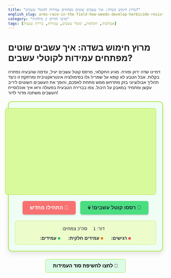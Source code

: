 ```yaml
---
title: "מרוץ חימוש בשדה: איך עשבים שוטים מפתחים עמידות לקוטלי עשבים?"
english_slug: arms-race-in-the-field-how-weeds-develop-herbicide-resistance
category: "מדעי החיים / ביולוגיה"
tags: [אבולוציה, חקלאות, קוטלי עשבים, עמידות, ברירה טבעית]
---
```

# מרוץ חימוש בשדה: איך עשבים שוטים מפתחים עמידות לקוטלי עשבים?

דמיינו שדה ירוק ופורח. מגיע החקלאי, מרסס קוטל עשבים יעיל, ונדמה שהבעיה נפתרה בקלות. אבל הטבע לא קופא על שמריו! גלו בסימולציה אינטראקטיבית ומרתקת זו כיצד תהליך אבולוציוני בזק מתרחש ממש מתחת לאפכם, והופך את העשבים השוטים ליריב עקשן ומתמיד במאבק על היבול. צפו בברירה הטבעית בפעולה וראו איך אוכלוסיית העשבים משתנה מדור לדור!

<div class="simulation-container">
    <div class="field-grid" id="fieldGrid">
        <!-- Plants will be rendered here by JavaScript -->
    </div>
    <div class="controls">
        <button id="actionButton">🌿 רססו קוטל עשבים! 💀</button>
        <button id="resetButton">🔄 התחילו מחדש</button>
    </div>
    <div class="status">
        <p>דור: <span id="generation">1</span></p>
        <p>סה"כ צמחים: <span id="totalPlants"></span></p>
        <div class="counts">
            <p><span class="color-sensitive">■</span> רגישים: <span id="sensitiveCount"></span></p>
            <p><span class="color-medium">■</span> עמידים חלקית: <span id="mediumCount"></span></p>
            <p><span class="color-resistant">■</span> עמידים: <span id="resistantCount"></span></p>
        </div>
    </div>
</div>

<style>
:root {
    --color-sensitive: #ef4444; /* Red */
    --color-medium: #f97316;    /* Orange */
    --color-resistant: #22c55e; /* Green */
    --color-background-field: #d9f99d; /* Light green field */
    --color-background-container: #f0fdf4; /* Very light green */
    --color-border: #a3e635;     /* Green border */
    --color-button-primary: #4ade80; /* Green button */
    --color-button-primary-hover: #22c55e;
    --color-button-secondary: #f87171; /* Reddish button */
    --color-button-secondary-hover: #ef4444;
    --color-text-dark: #1f2937; /* Dark gray text */
}

.simulation-container {
    direction: rtl;
    font-family: 'Arial', sans-serif;
    max-width: 800px;
    margin: 20px auto;
    padding: 20px;
    border: 2px solid var(--color-border);
    border-radius: 12px;
    background-color: var(--color-background-container);
    box-shadow: 0 8px 16px rgba(0, 0, 0, 0.1);
    color: var(--color-text-dark);
    position: relative; /* Needed for potential animations */
}

.field-grid {
    display: grid;
    grid-template-columns: repeat(auto-fill, minmax(25px, 1fr)); /* Slightly larger plants */
    gap: 5px; /* Slightly larger gap */
    width: 100%;
    min-height: 250px; /* More height */
    border: 1px solid var(--color-border);
    padding: 15px;
    background-color: var(--color-background-field);
    border-radius: 8px;
    position: relative; /* For animations */
    overflow: hidden; /* Keep animations inside */
}

.plant {
    width: 25px;
    height: 25px;
    border-radius: 6px; /* Slightly rounded squares */
    box-shadow: 1px 1px 3px rgba(0,0,0,0.3);
    display: flex;
    align-items: center;
    justify-content: center;
    font-size: 10px;
    color: white;
    font-weight: bold;
    transition: transform 0.4s ease-out, opacity 0.4s ease-out, background-color 0.3s ease;
    cursor: pointer; /* Make them feel interactive */
    position: relative; /* For potential layering/effects */
}

.plant.sensitive {
    background-color: var(--color-sensitive);
}

.plant.medium {
    background-color: var(--color-medium);
}

.plant.resistant {
    background-color: var(--color-resistant);
}

/* Animation for dying plants */
.plant.dying {
    opacity: 0.2;
    transform: scale(0.6) rotate(5deg);
    background-color: #ccc; /* Gray out when dying */
}

/* Animation for new plants */
.plant {
     animation: grow-in 0.5s ease-out forwards;
     transform: scale(0.8); /* Start slightly smaller */
     opacity: 0.5;
}

@keyframes grow-in {
    to {
        transform: scale(1);
        opacity: 1;
    }
}


.controls {
    text-align: center;
    margin-top: 20px;
    display: flex;
    justify-content: center;
    gap: 15px; /* Space between buttons */
}

.controls button {
    padding: 12px 24px;
    font-size: 17px;
    cursor: pointer;
    border: none;
    border-radius: 6px;
    transition: background-color 0.3s ease, transform 0.1s ease;
    font-weight: bold;
    box-shadow: 0 2px 4px rgba(0,0,0,0.2);
}

.controls button:active {
    transform: scale(0.98); /* Push effect */
}

#actionButton {
    background-color: var(--color-button-primary);
    color: var(--color-text-dark);
}

#actionButton:not(:disabled):hover {
    background-color: var(--color-button-primary-hover);
    color: white; /* Optional: change text color on hover */
}
#actionButton:disabled {
     background-color: #ccc;
     cursor: not-allowed;
}


#resetButton {
    background-color: var(--color-button-secondary);
    color: white;
}

#resetButton:hover {
    background-color: var(--color-button-secondary-hover);
}

.status {
    margin-top: 20px;
    text-align: center;
    font-size: 15px;
    background-color: #ecfccb; /* Lighter status background */
    padding: 12px;
    border-radius: 8px;
    border: 1px dashed var(--color-border);
}

.status p {
    margin: 4px 0;
    display: inline-block; /* Arrange inline */
    margin-right: 15px; /* Space between status items */
}
.status p:last-child {
    margin-right: 0;
}

.status .counts {
    display: flex;
    justify-content: center;
    gap: 25px; /* Space between counts */
    margin-top: 10px;
    font-weight: bold;
}
.status .counts p {
    margin: 0; /* Reset margin for counts */
}


.color-sensitive { color: var(--color-sensitive); font-weight: bold; }
.color-medium { color: var(--color-medium); font-weight: bold; }
.color-resistant { color: var(--color-resistant); font-weight: bold; }


.explanation-toggle {
    display: block;
    width: fit-content;
    margin: 25px auto;
    padding: 12px 24px;
    font-size: 16px;
    cursor: pointer;
    border: 1px solid var(--color-border);
    border-radius: 6px;
    background-color: #dcfce7; /* Lightest green for toggle */
    text-align: center;
    transition: background-color 0.3s ease, box-shadow 0.3s ease;
    font-weight: bold;
}

.explanation-toggle:hover {
    background-color: #a7f3d0; /* Slightly darker on hover */
    box-shadow: 0 2px 4px rgba(0,0,0,0.1);
}

.explanation-content {
    display: none; /* Hidden by default */
    margin-top: 20px;
    padding: 20px;
    border: 1px solid var(--color-border);
    border-radius: 8px;
    background-color: #f0fdf4; /* Same as container, or slightly different? */
    direction: rtl; /* Ensure text is RTL */
    line-height: 1.7;
    font-size: 15px;
    color: var(--color-text-dark);
    transition: all 0.5s ease-out; /* Add transition for smoother reveal */
}

.explanation-content.show {
    display: block;
    animation: fadeIn 0.6s ease-out; /* Fade in effect */
}

@keyframes fadeIn {
    from { opacity: 0; transform: translateY(10px); }
    to { opacity: 1; transform: translateY(0); }
}


.explanation-content h2 {
    text-align: center;
    margin-bottom: 20px;
    color: #14532d; /* Darker green for heading */
}

.explanation-content p {
    margin-bottom: 1.2em; /* More space between paragraphs */
}

.explanation-content strong {
    color: #365314; /* Dark green for strong text */
}

</style>

<button class="explanation-toggle" id="toggleExplanation">לחצו לחשיפת סוד העמידות 🌱</button>

<div class="explanation-content" id="explanationContent">
    <h2>הסבר מורחב: מרוץ החימוש הסמוי בשדות</h2>
    <p><strong>היכרות עם היריבים: העשבים השוטים</strong><br>
    עשבים שוטים הם לא סתם "עשבים". אלו הם צמחים תחרותיים במיוחד שצומחים במקומות ובזמנים שלא מתאימים לחקלאי (למשל, בתוך שדה חיטה המיועדת לקציר). הם "גוזלים" מהגידולים החקלאיים מים, אור שמש, ומזון חיוני מהקרקע, מה שפוגע ישירות ביבול ועלול לגרום הפסדים כלכליים משמעותיים. לכן, שליטה יעילה בעשבים שוטים היא קריטית לחקלאות מודרנית ובת קיימא.</p>

    <p><strong>הכלי במאבק: קוטלי העשבים (הֶרְבּיצידים)</strong><br>
    כדי להתמודד עם האיום, פותחו קוטלי עשבים - חומרים כימיים המכוונים לפגוע בצמחים ספציפיים. קוטלים אלו פועלים במגוון דרכים: חלקם משבשים את תהליך הפוטוסינתזה החיוני לייצור אנרגיה, אחרים מונעים חלוקת תאים או פוגעים ביצירת חלבונים ומרכיבים חיוניים אחרים בצמח. התוצאה הסופית הרצויה היא מותם של העשבים השוטים וחוסר פגיעה בגידול החקלאי (אם הקוטל בררני).</p>

    <p><strong>הפוטנציאל לעמידות: שונות טבעית באוכלוסייה</strong><br>
    כמו בכל אוכלוסיית יצורים חיים, גם בקרב העשבים השוטים קיימת שונות גנטית טבעית בין פרטים שונים. שונות זו נוצרת בין היתר עקב מוטציות אקראיות בדנ"א המתרחשות כל הזמן. לעיתים נדירות ביותר, מוטציה כזו יכולה "במקרה" להקנות לצמח יכולת מסוימת להתמודד עם קוטל עשבים מסוים. לדוגמה, המוטציה יכולה לשנות מעט את החלבון שאליו הקוטל אמור להיקשר ולהרוס, או להגביר את יכולת הצמח לפרק את החומר הפעיל של הקוטל לפני שיגרום נזק. צמחים אלו אינם "חסינים" לחלוטין בהתחלה, אך הם פחות רגישים מהרוב המכריע של האוכלוסייה.</p>

    <p><strong>הברירה הטבעית בפעולה: מי שורד את הריסוס?</strong><br>
    כאשר שדה מרוסס בקוטל עשבים, נוצר "לחץ ברירה" עוצמתי. רוב הצמחים הרגישים, שאינם נושאים את המוטציות המקנות עמידות, נפגעים קשות ומתים (או נחלשים מאוד). לעומת זאת, הצמחים הבודדים שלהם עמידות טבעית (אפילו חלקית) מצליחים לשרוד את הריסוס. למעשה, הקוטל משמש כ"פילטר" אבולוציוני - הוא "בוחר" את הפרטים שהכי מתאימים לסביבה החדשה והעוינת שנוצרה בשדה.</p>

    <p><strong>העברת הלפיד: הורשת תכונת העמידות</strong><br>
    תכונת העמידות לקוטל, כמו רוב התכונות הביולוגיות, היא תורשתית. הצמחים העמידים ששרדו את הריסוס נהנים כעת מ"מגרש משחקים" כמעט ריק מתחרות (שכן רוב הצמחים האחרים מתו). יש להם גישה נוחה למשאבים (מים, אור, מזון) והם יכולים לגדול ולהתרבות ללא הפרעה. כאשר צמחים עמידים אלו מייצרים זרעים, הם מעבירים לצאצאיהם את הגנים שאחראים לתכונת העמידות. כך, בדור הבא, אחוז הצמחים העמידים באוכלוסייה יהיה גבוה יותר מאשר בדור הקודם.</p>

    <p><strong>המרוץ נמשך: עליית שכיחות העמידות לאורך דורות</strong><br>
    הסימולציה ממחישה תהליך זה: בכל פעם שהחקלאי מרסס, רק העמידים שורדים. השורדים מתרבים, והדור הבא מכיל יחס גבוה יותר של עמידים. ריסוס חוזר ונשנה באותו קוטל עשבים (או בקוטלים בעלי מנגנון פעולה דומה) מפעיל שוב ושוב את אותו לחץ ברירה. לאורך דורות של עשבים (תהליך שיכול להיות קצר מאוד בשדה - עשבים רבים משלימים מחזור חיים תוך כמה שבועות או חודשים), אחוז הפרטים העמידים באוכלוסייה עולה בהדרגה, עד שלבסוף האוכלוסייה כולה הופכת עמידה לקוטל, והוא חדל להיות יעיל. זהו מרוץ חימוש אבולוציוני: החקלאי מפתח נשק (הקוטל), והטבע (העשבים) מפתח הגנה (עמידות) באמצעות ברירה טבעית מהירה.</p>

    <p><strong>השלכות ואתגרים: ניהול עמידות בחקלאות</strong><br>
    התפתחות עמידות לקוטלי עשבים היא אחת הבעיות החקלאיות המשמעותיות ביותר בעולם. היא מייקרת את הייצור, מגבילה את האפשרויות לטיפול, ועלולה להוביל לצורך להשתמש בקוטלים חזקים יותר או פחות ידידותיים לסביבה. כדי להתמודד עם התופעה, חקלאים ואגרונומים מיישמים אסטרטגיות מגוונות של "ניהול עמידות". אסטרטגיות אלו כוללות לרוב: שימוש מחזורי בקוטלים ממנגנוני פעולה שונים (כדי לא להפעיל כל הזמן את אותו לחץ ברירה), שילוב של מספר קוטלים בריסוס אחד, שימוש בשיטות הדברה אחרות (כמו עיבוד מכני של הקרקע, ניהול מים ועוד), זריעת גידולים בעלי יכולת תחרות טובה יותר, ואפילו פיתוח זנים חקלאיים עמידים יותר בעצמם לתחרות עם עשבים שוטים.</p>
</div>


<script>
document.addEventListener('DOMContentLoaded', () => {
    const fieldGrid = document.getElementById('fieldGrid');
    const actionButton = document.getElementById('actionButton');
    const resetButton = document.getElementById('resetButton');
    const generationSpan = document.getElementById('generation');
    const totalPlantsSpan = document.getElementById('totalPlants');
    const sensitiveCountSpan = document.getElementById('sensitiveCount');
    const mediumCountSpan = document.getElementById('mediumCount');
    const resistantCountSpan = document.getElementById('resistantCount');
    const toggleExplanationButton = document.getElementById('toggleExplanation');
    const explanationContent = document.getElementById('explanationContent');

    const populationSize = 120; // Increased slightly for more visual density
    let currentGeneration = 1;
    let currentPopulation = []; // Array of plant objects { type: 'sensitive'|'medium'|'resistant' } - Note: DOM element reference added during render

    // Configuration - slightly adjusted distribution/survival for faster resistance development
    const initialDistribution = {
        sensitive: 0.70, // 70% sensitive (less than before)
        medium: 0.20,    // 20% medium resistant (more than before)
        resistant: 0.10  // 10% resistant (more than before)
    };

    const survivalRates = {
        sensitive: 0.05, // A tiny chance for a sensitive plant to survive? Or keep 0 for clarity. Let's keep 0.
        medium: 0.6,    // Higher chance for medium
        resistant: 1.0  // 100% survival
    };

    const deathAnimationDuration = 600; // milliseconds, matches CSS transition
    const birthAnimationDuration = 500; // milliseconds, matches CSS animation

    // Function to create a single plant element
    function createPlantElement(type) {
        const plant = document.createElement('div');
        plant.classList.add('plant', type);
        // Optional: Add a subtle inner element for texture/shape variety - keeping it simple for now
        // plant.textContent = type[0].toUpperCase(); // Keep or remove letters? Let's remove letters for cleaner look
        return plant;
    }

    // Function to create the initial population based on distribution
    function createInitialPopulationData() {
        const totalPlants = populationSize;
        let sensitiveCount = Math.round(totalPlants * initialDistribution.sensitive);
        let mediumCount = Math.round(totalPlants * initialDistribution.medium);
        let resistantCount = totalPlants - sensitiveCount - mediumCount;

        // Adjust counts if rounding causes sum to differ
        const currentSum = sensitiveCount + mediumCount + resistantCount;
         if (currentSum !== totalPlants) {
             const diff = totalPlants - currentSum;
             // Distribute difference, maybe add to largest group or proportionally
             sensitiveCount += diff;
             if (sensitiveCount < 0) sensitiveCount = 0; // Ensure counts are non-negative
         }


        const initialPopulation = [];
        for (let i = 0; i < sensitiveCount; i++) {
            initialPopulation.push({ type: 'sensitive' });
        }
        for (let i = 0; i < mediumCount; i++) {
            initialPopulation.push({ type: 'medium' });
        }
        for (let i = 0; i < resistantCount; i++) {
            initialPopulation.push({ type: 'resistant' });
        }

        // Shuffle the population
        return initialPopulation.sort(() => Math.random() - 0.5);
    }

    // Function to render the current population to the DOM with animations
    function renderPopulation(populationData) {
        // Clear previous plants without triggering exit animations immediately for killed ones
        fieldGrid.innerHTML = ''; // This removes old elements instantly

        let sensitive = 0, medium = 0, resistant = 0;

        populationData.forEach(plantData => {
            const plantElement = createPlantElement(plantData.type);
            // The grow-in animation is applied via CSS when the element is added
            fieldGrid.appendChild(plantElement);

            // Count for status display
            if (plantData.type === 'sensitive') sensitive++;
            else if (plantData.type === 'medium') medium++;
            else resistant++;
        });

        // Update status display
        generationSpan.textContent = currentGeneration;
        totalPlantsSpan.textContent = populationData.length; // Display current count
        sensitiveCountSpan.textContent = sensitive;
        mediumCountSpan.textContent = medium;
        resistantCountSpan.textContent = resistant;
    }

    // Function to simulate spraying herbicide
    function sprayHerbicide() {
        actionButton.disabled = true; // Disable button during animation/process

        const survivors = [];
        const killedElements = []; // To collect elements that will be removed

        // Iterate through the current DOM elements (as they are the ones to be animated)
        Array.from(fieldGrid.children).forEach(plantElement => {
             const type = plantElement.classList.contains('sensitive') ? 'sensitive'
                        : plantElement.classList.contains('medium') ? 'medium'
                        : 'resistant'; // Must be resistant

            let survived = false;
            if (type === 'resistant') {
                survived = true; // Always resistant
            } else if (type === 'medium') {
                survived = Math.random() < survivalRates.medium; // 확률 בהתאם ל-medium
            }
            // sensitive plants (survivalRates.sensitive is 0 or very low)

            if (survived) {
                // If survives, maybe add a subtle "survived" animation? Or just keep it.
                survivors.push({ type: type }); // Add data for next generation
                // plantElement.style.boxShadow = '0 0 8px rgba(0,255,0,0.5)'; // Optional visual cue for survivors
            } else {
                 // Mark element for death animation
                 plantElement.classList.add('dying');
                 killedElements.push(plantElement);
            }
        });

        // After marking for death, wait for animation to finish, then remove from DOM and create next generation data
        setTimeout(() => {
            // Remove the dying elements from the DOM
            killedElements.forEach(el => el.remove());

            // The survivors array holds the *data* for the plants that survived.
            // This is simpler than trying to manage DOM elements and data objects simultaneously during kill.
            // Let's just re-create the next population data based on survivors.

            if (survivors.length === 0) {
                // Handle scenario where all plants died
                currentPopulation = []; // Empty population
                renderPopulation(currentPopulation);
                actionButton.textContent = 'כל הצמחים מתו. אתחל?';
                actionButton.disabled = false; // Allow reset
                console.log("All plants died.");
            } else {
                // Create the next generation from the survivors
                const nextGenPopulation = [];
                 // Create populationSize new plants by randomly sampling from the survivors
                 for (let i = 0; i < populationSize; i++) {
                     const randomSurvivorData = survivors[Math.floor(Math.random() * survivors.length)];
                     // Create a new plant data object inheriting type
                     nextGenPopulation.push({ type: randomSurvivorData.type });
                 }
                 currentPopulation = nextGenPopulation; // Update the main population data

                 // Update button state to prepare for next generation
                 actionButton.textContent = '🌱 צמיחת הדור הבא 🌱';
                 actionButton.disabled = false; // Enable button for next generation
            }

             // Update counts based on the *survivors* immediately after they are determined (optional visual feedback)
             // This requires recounting from the `survivors` array before the next generation is created.
             let sensitive = 0, medium = 0, resistant = 0;
             survivors.forEach(p => {
                 if (p.type === 'sensitive') sensitive++;
                 else if (p.type === 'medium') medium++;
                 else resistant++;
             });
             totalPlantsSpan.textContent = survivors.length; // Display survivor count briefly
             sensitiveCountSpan.textContent = sensitive;
             mediumCountSpan.textContent = medium;
             resistantCountSpan.textContent = resistant;


        }, deathAnimationDuration); // Wait for death animation to finish
    }

    // Function to create the next generation from survivors
    function createNextGeneration() {
        if (currentPopulation.length === 0) {
             console.log("No survivors to create next generation.");
             return; // Should be handled by disabling button
        }

        currentGeneration++;
        // The population data `currentPopulation` was already updated in sprayHerbicide's timeout
        renderPopulation(currentPopulation); // Render the new generation

        // Reset button state for the next spray cycle
        actionButton.textContent = '🌿 רססו קוטל עשבים! 💀';
        actionButton.disabled = false; // Enable button for next spray
    }

    // Initialize the simulation
    function initSimulation() {
        currentGeneration = 1;
        currentPopulation = createInitialPopulationData(); // Create initial data
        renderPopulation(currentPopulation); // Render initial data
        actionButton.textContent = '🌿 רססו קוטל עשבים! 💀';
        actionButton.disabled = false;
    }

    // Event Listeners
    actionButton.addEventListener('click', () => {
        // Prevent double clicks
        if (actionButton.disabled) return;

        if (actionButton.textContent.includes('רססו קוטל')) {
            sprayHerbicide();
        } else if (actionButton.textContent.includes('צמיחת הדור הבא')) {
            createNextGeneration();
        } else if (actionButton.textContent.includes('אתחל?')) {
             initSimulation(); // If button suggests reset
        }
    });

    resetButton.addEventListener('click', () => {
        initSimulation();
    });

     // Explanation toggle logic with class for animation
    toggleExplanationButton.addEventListener('click', () => {
        const isHidden = !explanationContent.classList.contains('show');
        if (isHidden) {
            explanationContent.classList.add('show');
            explanationContent.style.display = 'block'; // Ensure display is block for animation
             // Accessibility: Maybe change button text or add aria-expanded
             toggleExplanationButton.textContent = 'לחצו להסתרת ההסבר 🌳';

        } else {
             // Animate out first
             explanationContent.classList.remove('show');
             // Wait for animation before hiding
             setTimeout(() => {
                 explanationContent.style.display = 'none';
                 toggleExplanationButton.textContent = 'לחצו לחשיפת סוד העמידות 🌱';
             }, 600); // Match CSS animation duration

        }
    });


    // Start the simulation on page load
    initSimulation();
});
</script>
```